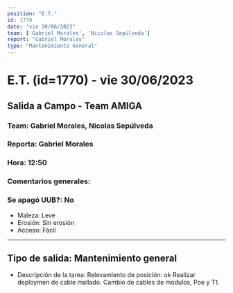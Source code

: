 ```yaml
---
position: "E.T."
id: 1770
date: "vie 30/06/2023"
team: ['Gabriel Morales', 'Nicolas Sepúlveda']
report: "Gabriel Morales"
type: "Mantenimiento General"
---
```


# E.T. (id=1770) - vie 30/06/2023
## Salida a Campo - Team AMIGA
### Team: Gabriel Morales, Nicolas Sepúlveda
### Reporta: Gabriel Morales
### Hora: 12:50
### Comentarios generales: 
### Se apagó UUB?: No 
- Maleza: Leve
- Erosión: Sin erosión
- Acceso: Fácil
---------
## Tipo de salida: Mantenimiento general
   - Descripción de la tarea: Relevamiento de posición: ok 
Realizar deploymen de cable mallado.
Cambio de cables de módulos, Poe y T1.
